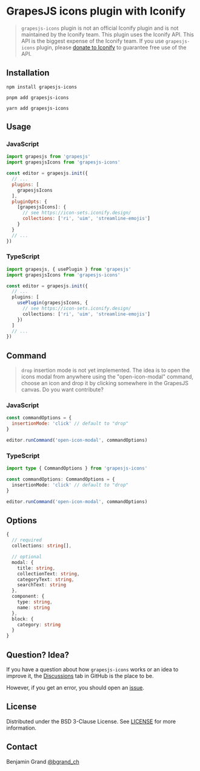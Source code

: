 # GrapesJS icons plugin with Iconify

> `grapesjs-icons` plugin is not an official Iconify plugin and is not maintained by the Iconify team. This plugin uses the Iconify API. This API is the biggest expense of the Iconify team. If you use `grapesjs-icons` plugin, please [donate to Iconify](https://iconify.design/sponsors/) to guarantee free use of the API.

## Installation

```shell
npm install grapesjs-icons
```

```shell
pnpm add grapesjs-icons
```

```shell
yarn add grapesjs-icons
```

## Usage

### JavaScript

```js
import grapesjs from 'grapesjs'
import grapesjsIcons from 'grapesjs-icons'

const editor = grapesjs.init({
  // ...
  plugins: [
    grapesjsIcons
  ],
  pluginOpts: {
    [grapesjsIcons]: {
      // see https://icon-sets.iconify.design/
      collections: ['ri', 'uim', 'streamline-emojis']
    }
  }
  // ...
})
```

### TypeScript

```ts
import grapesjs, { usePlugin } from 'grapesjs'
import grapesjsIcons from 'grapesjs-icons'

const editor = grapesjs.init({
  // ...
  plugins: [
    usePlugin(grapesjsIcons, {
      // see https://icon-sets.iconify.design/
      collections: ['ri', 'uim', 'streamline-emojis']
    })
  ]
  // ...
})
```

## Command

> `drop` insertion mode is not yet implemented. The idea is to open the icons modal from anywhere using the "open-icon-modal" command, choose an icon and drop it by clicking somewhere in the GrapesJS canvas. Do you want contribute?

### JavaScript

```js
const commandOptions = {
  insertionMode: 'click' // default to "drop"
}

editor.runCommand('open-icon-modal', commandOptions)
```

### TypeScript

```ts
import type { CommandOptions } from 'grapesjs-icons'

const commandOptions: CommandOptions = {
  insertionMode: 'click' // default to "drop"
}

editor.runCommand('open-icon-modal', commandOptions)
```

## Options

```ts
{
  // required
  collections: string[],

  // optional
  modal: {
    title: string,
    collectionText: string,
    categoryText: string,
    searchText: string
  },
  component: {
    type: string,
    name: string
  },
  block: {
    category: string
  }
}
```

## Question? Idea?

If you have a question about how `grapesjs-icons` works or an idea to improve it, the [Discussions](https://github.com/bgrand-ch/grapesjs-icons/discussions) tab in GitHub is the place to be.

However, if you get an error, you should open an [issue](https://github.com/bgrand-ch/grapesjs-icons/issues).

## License

Distributed under the BSD 3-Clause License. See [LICENSE](https://github.com/bgrand-ch/grapesjs-icons/blob/main/LICENSE.md) for more information.

## Contact

Benjamin Grand [@bgrand_ch](https://twitter.com/bgrand_ch)
